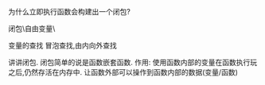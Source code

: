 为什么立即执行函数会构建出一个闭包?

闭包\自由变量\

变量的查找  冒泡查找,由内向外查找


讲讲闭包.
闭包简单的说是函数嵌套函数.
作用: 使用函数内部的变量在函数执行玩之后,仍然存活在内存中.
      让函数外部可以操作到函数内部的数据(变量/函数)
 
